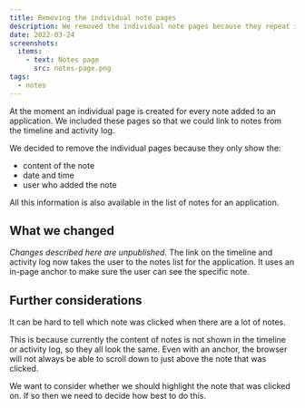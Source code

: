 ```yaml
---
title: Removing the individual note pages
description: We removed the individual note pages because they repeat information available in the notes list. Changes described here are unpublished.
date: 2022-03-24
screenshots:
  items:
    - text: Notes page
      src: notes-page.png
tags:
  - notes
---
```


At the moment an individual page is created for every note added to an application. We included these pages so that we could link to notes from the timeline and activity log.

We decided to remove the individual pages because they only show the:

- content of the note
- date and time
- user who added the note

All this information is also available in the list of notes for an application.

## What we changed

*Changes described here are unpublished.* The link on the timeline and activity log now takes the user to the notes list for the application. It uses an in-page anchor to make sure the user can see the specific note.

## Further considerations

It can be hard to tell which note was clicked when there are a lot of notes.

This is because currently the content of notes is not shown in the timeline or activity log, so they all look the same. Even with an anchor, the browser will not always be able to scroll down to just above the note that was clicked.

We want to consider whether we should highlight the note that was clicked on. If so then we need to decide how best to do this.
